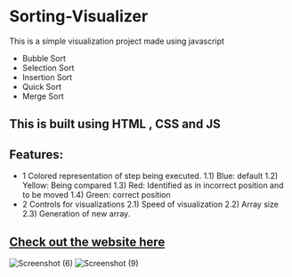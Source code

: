 # Sorting-Visualizer
This is a simple visualization project made using javascript
- Bubble Sort
- Selection Sort
- Insertion Sort
- Quick Sort
- Merge Sort

## This is built using HTML , CSS and JS

## Features:
- 1 Colored representation of step being executed. 1.1) Blue: default 1.2) Yellow: Being compared 1.3) Red: Identified as in incorrect position and to be moved 1.4) Green: correct position
- 2 Controls for visualizations 2.1) Speed of visualization 2.2) Array size 2.3) Generation of new array.

## [Check out the website here](https://akshayrathore07.github.io/Sorting-Visualizer/)
![Screenshot (6)](https://github.com/akshayrathore07/Sorting-Visualizer/assets/110248720/12194118-afa5-4a02-b241-5ded139ce064)
![Screenshot (9)](https://github.com/akshayrathore07/Sorting-Visualizer/assets/110248720/ab9c4079-51ca-4dd7-8fcf-49892ca13a73)
